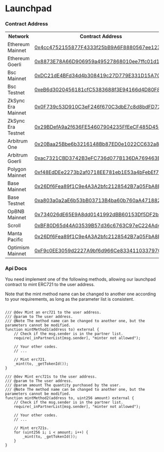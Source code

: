# Launchpad

### Contract Address

  <table>
  <tr>
  <th>Network</th>
  <th>Contract Address</th>
  </tr>

  <tr><td>Ethereum Mainnet</td><td>
    <a href="https://etherscan.io/address/0x4cc4752155877f4333f25bb9a6f8880567ee1231#code">0x4cc4752155877F4333f25bB9A6F8880567ee1231</a>
  </td></tr>

  <tr><td>Ethereum Goerli</td><td>
  <a href="https://goerli.etherscan.io/address/0x8873e78a66d906959a49527868010ee7ffc01d12#code">0x8873E78A66D906959a49527868010ee7ffc01d12</a>
  </td></tr>

  <tr><td>Bsc Mainnet</td><td>
    <a href="https://bscscan.com/address/0xdc21de4bfd34d4b308419c27d779e331d15a7064#code">0xDC21dE4BFd34d4b308419c27D779E331D15A7064</a>
  </td></tr>

  <tr><td>Bsc Testnet</td><td>
  <a href="https://testnet.bscscan.com/address/0xeb6d3020456181cfc5383688f3e94166d4d80f84#code">0xeB6d3020456181cfC5383688f3E94166d4D80F84</a>
  </td></tr>

  <tr><td>ZkSync Era Mainnet</td><td>
    <a href="https://explorer.zksync.io/address/0x0F739c53D910C3eF246f670C3dbE7c8d8bdFD72b#contract">0x0F739c53D910C3eF246f670C3dbE7c8d8bdFD72b</a>
  </td></tr>

  <tr><td>ZkSync Era Testnet</td><td>
    <a href="https://goerli.explorer.zksync.io/address/0x29BDefA9a2f636FE54607904235FfEeCF485D45F#contract">0x29BDefA9a2f636FE54607904235FfEeCF485D45F</a>
  </td></tr>

  <tr><td>Arbitrum One</td><td>
    <a href="https://arbiscan.io/address/0x20Baa25Bbe6b3216148Bb87ED0e1022CC632a80E#code">0x20Baa25Bbe6b3216148Bb87ED0e1022CC632a80E</a>
  </td></tr>

  <tr><td>Arbitrum Goerli</td><td>
    <a href="https://goerli.arbiscan.io/address/0xac7321CBD3742B3eFC736d077B136DA769463B9D#code">0xac7321CBD3742B3eFC736d077B136DA769463B9D</a>
  </td></tr>

  <tr><td>Polygon Mainnet</td><td>
    <a href="https://polygonscan.com/address/0xf48EdDEe2273b2af0718EE781eb1E53a4bFebEf7">0xf48EdDEe2273b2af0718EE781eb1E53a4bFebEf7</a>
  </td></tr>

  <tr><td>Base Mainnet</td><td>
    <a href="https://basescan.org/address/0x26Df6Fea89f1C9e4A3A2bfc2128542B7a05FbA8E#code">0x26Df6Fea89f1C9e4A3A2bfc2128542B7a05FbA8E</a>
  </td></tr>

  <tr><td>Base Testnet</td><td>
    <a href="https://goerli.basescan.org/address/0xa803a0a2aE6b53bB03713B4ba60b760aA4718825#code">0xa803a0a2aE6b53bB03713B4ba60b760aA4718825</a>
  </td></tr>

  <tr><td>OpBNB Mainnet</td><td>
    <a href="https://mainnet.opbnbscan.com/address/0x734026dE65E9A8dd0141992dBB60153Df5DF2b57?p=1&tab=Contract">0x734026dE65E9A8dd0141992dBB60153Df5DF2b57</a>
  </td></tr>

  <tr><td>Scroll</td><td>
    <a href="https://scrollscan.com/address/0xBF80D65d44A03539B57d36c6763C97eC224Ad4ac">0xBF80D65d44A03539B57d36c6763C97eC224Ad4ac</a>
  </td></tr>

  <tr><td>Manta Pacific</td><td>
    <a href="https://pacific-explorer.manta.network/address/0x26Df6Fea89f1C9e4A3A2bfc2128542B7a05FbA8E/contracts#address-tabs">0x26Df6Fea89f1C9e4A3A2bfc2128542B7a05FbA8E</a>
  </td></tr>

  <tr><td>Optimism Mainnet</td><td>
    <a href="https://optimistic.etherscan.io/address/0xF9c0EE3059d2227A9bf6d966Ce833411033797C0#code">0xF9c0EE3059d2227A9bf6d966Ce833411033797C0</a>
  </td></tr>
  
  </table>

### Api Docs

You need implement one of the following methods, allowing our launchpad contract to mint ERC721 to the user address.

Note that the mint method name can be changed to another one according to your requirements, as long as the parameter list is consistent.

```solidity

/// @dev Mint an erc721 to the user address.
/// @param to The user address.
/// @Note The method name can be changed to another one, but the parameters cannot be modified.
function mintMethod1(address to) external {
    // Check if the msg.sender is in the partner list.
    require(_inPartnerList[msg.sender], "minter not allowed");
    
    // Your other codes.
    // ...
    
    // Mint erc721.
    _mint(to, _getTokenId());
}

/// @dev Mint erc721s to the user address.
/// @param to The user address.
/// @param amount The quantity purchased by the user.
/// @Note The method name can be changed to another one, but the parameters cannot be modified.
function mintMethod2(address to, uint256 amount) external {
    // Check if the msg.sender is in the partner list.
    require(_inPartnerList[msg.sender], "minter not allowed");

    // Your other codes.
    // ...

    // Mint erc721s.
    for (uint256 i; i < amount; i++) {
        _mint(to, _getTokenId());
    }
}

```
